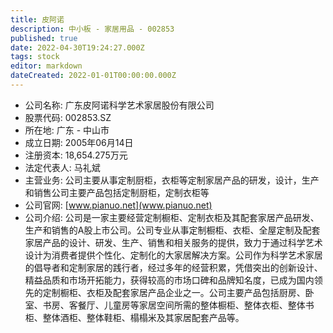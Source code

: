 ```yaml
---
title: 皮阿诺
description: 中小板 - 家居用品 - 002853
published: true
date: 2022-04-30T19:24:27.000Z
tags: stock
editor: markdown
dateCreated: 2022-01-01T00:00:00.000Z
---
```


- 公司名称: 广东皮阿诺科学艺术家居股份有限公司
- 股票代码: 002853.SZ
- 所在地: 广东 - 中山市
- 成立日期: 2005年06月14日
- 注册资本: 18,654.275万元
- 法定代表人: 马礼斌
- 主营业务: 公司主要从事定制厨柜，衣柜等定制家居产品的研发，设计，生产和销售公司主要产品包括定制厨柜，定制衣柜等
- 公司官网: [www.pianuo.net](www.pianuo.net)
- 公司介绍: 公司是一家主要经营定制橱柜、定制衣柜及其配套家居产品研发、生产和销售的A股上市公司。公司专业从事定制橱柜、衣柜、全屋定制及配套家居产品的设计、研发、生产、销售和相关服务的提供，致力于通过科学艺术设计为消费者提供个性化、定制化的大家居解决方案。公司作为科学艺术家居的倡导者和定制家居的践行者，经过多年的经营积累，凭借突出的创新设计、精益品质和市场开拓能力，获得较高的市场口碑和品牌知名度，已成为国内领先的定制橱柜、衣柜及配套家居产品企业之一。公司主要产品包括厨房、卧室、书房、客餐厅、儿童房等家居空间所需的整体橱柜、整体衣柜、整体书柜、整体酒柜、整体鞋柜、榻榻米及其家居配套产品等。


